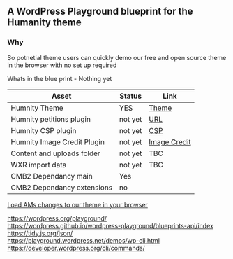 ## A WordPress Playground blueprint for the Humanity theme 

### Why
So potnetial theme users can quickly demo our free and open source theme in the browser with no set up required

Whats in the blue print - Nothing yet 

| Asset | Status | Link |
|----|----|----|
| Humnity Theme | YES | [Theme](https://github.com/amnestywebsite/humanity-theme) |
| Humnity petitions plugin  | not yet | [URL](https://github.com/amnestywebsite/humanity-petitions) |
| Humnity CSP plugin | not yet | [CSP](https://github.com/amnestywebsite/humanity-content-security-policy) |
| Humnity Image Credit Plugin | not yet | [Image Credit](https://github.com/amnestywebsite/humanity-image-credit)  |
| Content and uploads folder | not yet | TBC  |
| WXR import data | not yet | TBC  |
| CMB2 Dependancy main | Yes |   |
| CMB2 Dependancy extensions | no |   |


[Load AMs changes to our theme in your browser](https://playground.wordpress.net/?blueprint-url=https://raw.githubusercontent.com/amnestyam/humanity-blueprint/main/blueprint.json)


https://wordpress.org/playground/   
https://wordpress.github.io/wordpress-playground/blueprints-api/index    
https://tidy.js.org/json/    
https://playground.wordpress.net/demos/wp-cli.html    
https://developer.wordpress.org/cli/commands/    
